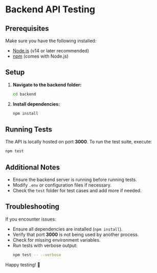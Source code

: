 # Backend API Testing

## Prerequisites

Make sure you have the following installed:
- [Node.js](https://nodejs.org/) (v14 or later recommended)
- [npm](https://www.npmjs.com/) (comes with Node.js)

## Setup

1. **Navigate to the backend folder:**
   ```sh
   cd backend
   ```

2. **Install dependencies:**
   ```sh
   npm install
   ```

## Running Tests

The API is locally hosted on port **3000**. To run the test suite, execute:
```sh
npm test
```

## Additional Notes
- Ensure the backend server is running before running tests.
- Modify `.env` or configuration files if necessary.
- Check the `test` folder for test cases and add more if needed.

## Troubleshooting

If you encounter issues:
- Ensure all dependencies are installed (`npm install`).
- Verify that port **3000** is not being used by another process.
- Check for missing environment variables.
- Run tests with verbose output:
  ```sh
  npm test -- --verbose
  ```

Happy testing! 🚀
